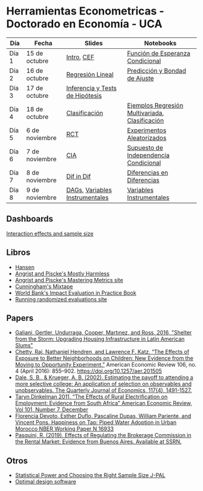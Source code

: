 # Herramientas Econometricas - Doctorado en Economía - UCA 




| **Día** | **Fecha**    | **Slides** | **Notebooks** |
|---------|--------------|------------|---------------|
| Día 1   | 15 de octubre | [Intro](slides/intro/intro.pdf), [CEF](slides/cef/cef.pdf) | [Función de Esperanza Condicional](CEF.ipynb) |
| Día 2   | 16 de octubre | [Regresión Lineal](slides/regresion_doctorado/regresion_doctorado.pdf) | [Predicción y Bondad de Ajuste](OLS_2_Ajuste_Propiedades_Test_de_Hip%C3%B3tesis.ipynb) |
| Día 3   | 17 de octubre | [Inferencia y Tests de Hipótesis](slides/regresion/test_hipotesis.pdf) | |
| Día 4   | 18 de octubre | [Clasificación](slides/clasificacion/Modelos-de-Clasificación.pdf) | [Ejemplos Regresión Multivariada](Ejemplos_Regresion_Multiple.ipynb), [Clasificación](5_Modelos_de_Clasificacion.ipynb) |
| Día 5   | 6 de noviembre | [RCT](https://github.com/rpasquini/econometria-iae/blob/main/slides/dia%205%20sesgo%20selecci%C3%B3n%20y%20RCTs.pdf) | [Experimentos Aleatorizados](Experimentos_Aleatorizados.ipynb) |
| Día 6   | 7 de noviembre | [CIA](https://github.com/rpasquini/econometria-iae/blob/main/slides/dia%206%20CIA.pdf) | [Supuesto de Independencia Condicional](CIA_y_Matching.ipynb) |
| Día 7   | 8 de noviembre | [Dif in Dif](https://github.com/rpasquini/econometria-iae/blob/main/slides/dia%207%20DD.pdf) | [Diferencias en Diferencias](Diferencias_en_Diferencias.ipynb) |
| Día 8   | 9 de noviembre | [DAGs](https://github.com/rpasquini/econometria-iae/blob/main/slides/dia%208.pdf), [Variables Instrumentales](https://github.com/rpasquini/econometria-iae/blob/main/slides/dia%208%20IVs.pdf) | [Variables Instrumentales](Instrumental_Variables.ipynb) |




## Dashboards

[Interaction effects and sample size](https://betasigma.tech/interaction-effects-and-sample-size/)


## Libros

* [Hansen](https://www.ssc.wisc.edu/~bhansen/econometrics/Econometrics.pdf)
* [Angrist and Piscke's Mostly Harmless](https://www.researchgate.net/publication/51992844_Mostly_Harmless_Econometrics_An_Empiricist's_Companion)
* [Angrist and Piscke's Mastering Metrics site](https://www.masteringmetrics.com/)
* [Cunningham's Mixtape](https://scunning.com/cunningham_mixtape.pdf)
* [World Bank's Impact Evaluation in Practice Book](https://www.worldbank.org/en/programs/sief-trust-fund/publication/impact-evaluation-in-practice)
* [Running randomized evaluations site](http://runningres.com/)

## Papers
* [Galiani, Gertler, Undurraga, Cooper, Martınez, and Ross, 2016, "Shelter from the Storm: Upgrading Housing Infrastructure in Latin American Slums"](https://wagner.nyu.edu/files/doctoral/ShelterFromTheStorm_(forthcoming%20JUEC).pdf)
* [Chetty, Raj, Nathaniel Hendren, and Lawrence F. Katz. “The Effects of Exposure to Better Neighborhoods on Children: New Evidence from the Moving to Opportunity Experiment.”](https://www.nber.org/system/files/working_papers/w21156/w21156.pdf) American Economic Review 106, no. 4 (April 2016): 855–902. https://doi.org/10.1257/aer.201505
* [Dale, S. B., & Krueger, A. B. (2002). Estimating the payoff to attending a more selective college: An application of selection on observables and unobservables. The Quarterly Journal of Economics, 117(4), 1491-1527.](https://cdn.theatlantic.com/static/mt/assets/business/dalekrueger_More_Selective_College.pdf)
* [Taryn Dinkelman 2011, “The Effects of Rural Electrification on Employment: Evidence from South Africa” American Economic Review, Vol 101, Number 7, December](https://www.energia.org/cm2/wp-content/uploads/2015/09/dinkelman_electricity_0810.pdf)
* [Florencia Devoto, Esther Duflo, Pascaline Dupas, William Pariente, and Vincent Pons. Happiness on Tap: Piped Water Adoption in Urban Morocco NBER Working Paper N 16933](https://web.stanford.edu/~pdupas/MoroccoWaterConnections.pdf)
* [Pasquini, R. (2019). Effects of Regulating the Brokerage Commission in the Rental Market: Evidence from Buenos Aires. Available at SSRN.](https://papers.ssrn.com/sol3/papers.cfm?abstract_id=3491321)

## Otros
* [Statistical Power and Choosing the Right Sample Size J-PAL](https://www.povertyactionlab.org/sites/default/files/research-resources/L5ChoosingTheRightSampleSize.pdf)
* [Optimal design software](https://sites.google.com/site/optimaldesignsoftware/home)
